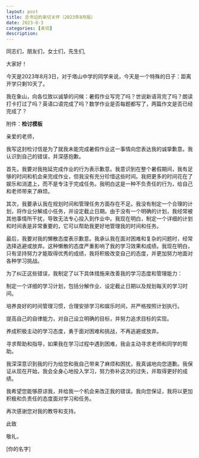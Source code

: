 ```yaml
---
layout: post
title: 总书记的亲切关怀（2023年8月版）
date: 2023-8-3
categories: [亲切]
description: 
---
```

同志们，朋友们，女士们，先生们,

大家好！

今天是2023年8月3日，对于塔山中学的同学来说，今天是一个特殊的日子：距离开学只剩10天了。

我在象山，向各位致以诚挚的问候：暑假作业写完了吗？世说新语背完了吗？朗读打卡打过了吗？英语口语完成了吗？数学作业是否每题都写了，两篇作文是否已经完成了？

附件：**检讨模板**

亲爱的老师，

我写这封检讨信是为了就我未能完成暑假作业这一事情向您表达我的诚挚歉意。我认识到自己的错误，并深感抱歉。

首先，我要对我拖延完成作业的行为表示歉意。我意识到在整个暑假期间，我有足够的时间和机会来完成作业，但我没有充分珍惜这些时间。我把更多的时间花在了娱乐和消遣上，而不是专注于完成任务。我明白这是一种不负责任的行为，给自己和老师带来了麻烦。

其次，我要承认我在规划时间和管理任务方面存在不足。我没有制定一个合理的计划，将作业分解成小任务，并设定截止日期。由于没有一个明确的计划，我经常被其他事情所干扰，导致无法专心投入到作业中。我现在明白，制定一个详细的计划和时间表是非常重要的，它可以帮助我更好地管理我的时间和任务。

最后，我要对我的懒散态度表示歉意。我承认我在面对困难和复杂的问题时，经常选择逃避或放弃。这种懒散的态度严重影响了我的学习效果和成绩。我现在明白，只有坚持努力才能取得优秀的成绩，我将积极改变自己的态度，并更加努力地面对各种学习挑战。

为了纠正这些错误，我制定了以下具体措施来改善我的学习态度和管理能力：

制定一个详细的学习计划，包括分解作业、设定截止日期以及规划每天的学习时间。

培养良好的时间管理习惯，合理安排学习和娱乐时间，并严格按照计划执行。

提高自己的自律能力，对自己设立明确的目标，并努力追求目标的实现。

养成积极主动的学习态度，勇于面对困难和挑战，不再逃避或放弃。

寻求帮助和指导，如果我在学习过程中遇到困难，我会主动寻求老师和同学的帮助。

我深深意识到我的行为给您和我自己带来了麻烦和困扰，我真诚地向您道歉。我保证从现在开始，我会全身心地投入学习，努力弥补这次的过失，并取得更好的成绩。

我希望您能够原谅我，并给我一个机会来改正我的错误。我向您保证，我将以更加积极和负责任的态度面对学习和任务。

再次感谢您对我的教导和支持。

此致

敬礼，

[你的名字]
